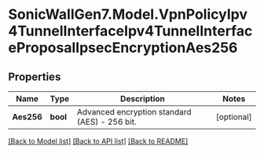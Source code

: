# SonicWallGen7.Model.VpnPolicyIpv4TunnelInterfaceIpv4TunnelInterfaceProposalIpsecEncryptionAes256

## Properties

Name | Type | Description | Notes
------------ | ------------- | ------------- | -------------
**Aes256** | **bool** | Advanced encryption standard (AES) - 256 bit. | [optional] 

[[Back to Model list]](../README.md#documentation-for-models) [[Back to API list]](../README.md#documentation-for-api-endpoints) [[Back to README]](../README.md)

